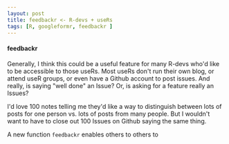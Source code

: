 ```yaml
---
layout: post
title: feedbackr <- R-devs + useRs
tags: [R, googleformr, feedbackr ]
---
```


#### feedbackr

Generally, I think this could be a useful feature for many R-devs who'd like to be accessible to those useRs. Most useRs don't run their own blog, or attend useR groups, or even have a Github account to post issues. And really, is saying "well done" an Issue? Or, is asking for a feature really an Issues? 

I'd love 100 notes telling me they'd like a way to distinguish between lots of posts for one person vs. lots of posts from many people. But I wouldn't want to have to close out 100 Issues on Github saying the same thing. 

A new function `feedbackr` enables others to others to 